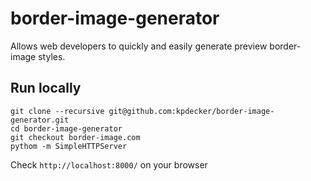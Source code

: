 # border-image-generator

Allows web developers to quickly and easily generate preview border-image styles.

## Run locally

```
git clone --recursive git@github.com:kpdecker/border-image-generator.git
cd border-image-generator
git checkout border-image.com
pythom -m SimpleHTTPServer
```

Check `http://localhost:8000/` on your browser
